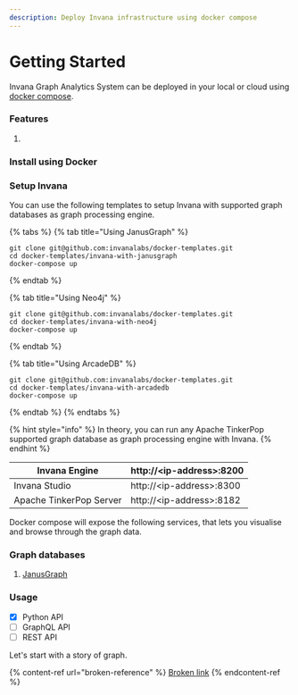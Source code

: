 ```yaml
---
description: Deploy Invana infrastructure using docker compose
---
```


# Getting Started

Invana Graph Analytics System can be deployed in your local or cloud using [docker compose](https://docs.docker.com/compose/).

### Features

1.

### Install using Docker

### Setup Invana

You can use the following templates to setup Invana with supported graph databases as graph processing engine.

{% tabs %}
{% tab title="Using JanusGraph" %}
```
git clone git@github.com:invanalabs/docker-templates.git
cd docker-templates/invana-with-janusgraph
docker-compose up
```
{% endtab %}

{% tab title="Using Neo4j" %}
```
git clone git@github.com:invanalabs/docker-templates.git
cd docker-templates/invana-with-neo4j
docker-compose up
```
{% endtab %}

{% tab title="Using ArcadeDB" %}
```
git clone git@github.com:invanalabs/docker-templates.git
cd docker-templates/invana-with-arcadedb
docker-compose up
```
{% endtab %}
{% endtabs %}

{% hint style="info" %}
In theory, you can run any Apache TinkerPop supported graph database as graph processing engine with Invana.
{% endhint %}

| Invana Engine           | http://\<ip-address>:8200 |
| ----------------------- | ------------------------- |
| Invana Studio           | http://\<ip-address>:8300 |
| Apache TinkerPop Server | http://\<ip-address>:8182 |

Docker compose will expose the following services, that lets you visualise and browse through the graph data.

### Graph databases

1. [JanusGraph](https://janusgraph.org)

### Usage&#x20;

* [x] Python API&#x20;
* [ ] GraphQL API&#x20;
* [ ] REST API

Let's start with a story of graph.

{% content-ref url="broken-reference" %}
[Broken link](broken-reference)
{% endcontent-ref %}
